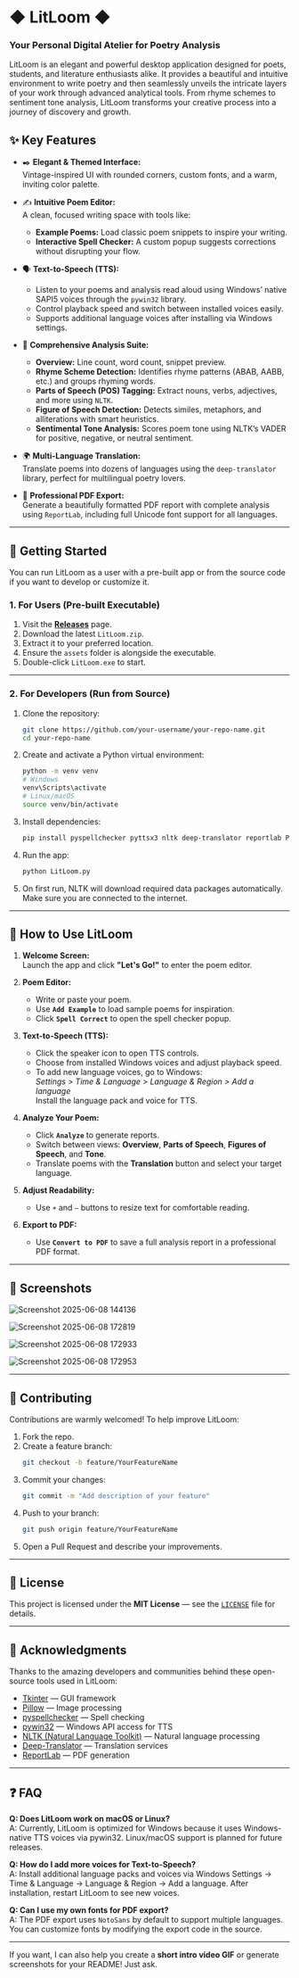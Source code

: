 # ◆ LitLoom ◆
### Your Personal Digital Atelier for Poetry Analysis

LitLoom is an elegant and powerful desktop application designed for poets, students, and literature enthusiasts alike. It provides a beautiful and intuitive environment to write poetry and then seamlessly unveils the intricate layers of your work through advanced analytical tools. From rhyme schemes to sentiment tone analysis, LitLoom transforms your creative process into a journey of discovery and growth.



## ✨ Key Features

- ✒️ **Elegant & Themed Interface:**  
  Vintage-inspired UI with rounded corners, custom fonts, and a warm, inviting color palette.

- ✍️ **Intuitive Poem Editor:**  
  A clean, focused writing space with tools like:
  - **Example Poems:** Load classic poem snippets to inspire your writing.
  - **Interactive Spell Checker:** A custom popup suggests corrections without disrupting your flow.

- 🗣️ **Text-to-Speech (TTS):**  
  - Listen to your poems and analysis read aloud using Windows’ native SAPI5 voices through the `pywin32` library.  
  - Control playback speed and switch between installed voices easily.  
  - Supports additional language voices after installing via Windows settings.

- 🔬 **Comprehensive Analysis Suite:**  
  - **Overview:** Line count, word count, snippet preview.  
  - **Rhyme Scheme Detection:** Identifies rhyme patterns (ABAB, AABB, etc.) and groups rhyming words.  
  - **Parts of Speech (POS) Tagging:** Extract nouns, verbs, adjectives, and more using `NLTK`.  
  - **Figure of Speech Detection:** Detects similes, metaphors, and alliterations with smart heuristics.  
  - **Sentimental Tone Analysis:** Scores poem tone using NLTK’s VADER for positive, negative, or neutral sentiment.

- 🌍 **Multi-Language Translation:**  
  Translate poems into dozens of languages using the `deep-translator` library, perfect for multilingual poetry lovers.

- 📄 **Professional PDF Export:**  
  Generate a beautifully formatted PDF report with complete analysis using `ReportLab`, including full Unicode font support for all languages.

---

## 🚀 Getting Started

You can run LitLoom as a user with a pre-built app or from the source code if you want to develop or customize it.

### 1. For Users (Pre-built Executable)

1. Visit the [**Releases**](https://github.com/your-username/your-repo-name/releases) page.
2. Download the latest `LitLoom.zip`.
3. Extract it to your preferred location.
4. Ensure the `assets` folder is alongside the executable.
5. Double-click `LitLoom.exe` to start.

---

### 2. For Developers (Run from Source)

1. Clone the repository:
    ```bash
    git clone https://github.com/your-username/your-repo-name.git
    cd your-repo-name
    ```
2. Create and activate a Python virtual environment:
    ```bash
    python -m venv venv
    # Windows
    venv\Scripts\activate
    # Linux/macOS
    source venv/bin/activate
    ```
3. Install dependencies:
    ```bash
    pip install pyspellchecker pyttsx3 nltk deep-translator reportlab Pillow pywin32
    ```
4. Run the app:
    ```bash
    python LitLoom.py
    ```
5. On first run, NLTK will download required data packages automatically. Make sure you are connected to the internet.

---

## 📖 How to Use LitLoom

1. **Welcome Screen:**  
   Launch the app and click **"Let's Go!"** to enter the poem editor.

2. **Poem Editor:**  
   - Write or paste your poem.  
   - Use **`Add Example`** to load sample poems for inspiration.  
   - Click **`Spell Correct`** to open the spell checker popup.

3. **Text-to-Speech (TTS):**  
   - Click the speaker icon to open TTS controls.  
   - Choose from installed Windows voices and adjust playback speed.  
   - To add new language voices, go to Windows:  
     *Settings > Time & Language > Language & Region > Add a language*  
     Install the language pack and voice for TTS.

4. **Analyze Your Poem:**  
   - Click **`Analyze`** to generate reports.  
   - Switch between views: **Overview**, **Parts of Speech**, **Figures of Speech**, and **Tone**.  
   - Translate poems with the **Translation** button and select your target language.

5. **Adjust Readability:**  
   - Use `+` and `–` buttons to resize text for comfortable reading.

6. **Export to PDF:**  
   - Use **`Convert to PDF`** to save a full analysis report in a professional PDF format.

---

## 📸 Screenshots

![Screenshot 2025-06-08 144136](https://github.com/user-attachments/assets/61573fa3-5679-4a7a-9961-d4e7a16ba212)

![Screenshot 2025-06-08 172819](https://github.com/user-attachments/assets/b82bd086-2d57-43cd-b810-a242de21b524)

![Screenshot 2025-06-08 172933](https://github.com/user-attachments/assets/e317c652-7b2c-45b2-ba72-917f1ba47925)


![Screenshot 2025-06-08 172953](https://github.com/user-attachments/assets/817a3c12-002c-438b-9ceb-8d649af56851)




---

## 🤝 Contributing

Contributions are warmly welcomed! To help improve LitLoom:

1. Fork the repo.
2. Create a feature branch:
    ```bash
    git checkout -b feature/YourFeatureName
    ```
3. Commit your changes:
    ```bash
    git commit -m "Add description of your feature"
    ```
4. Push to your branch:
    ```bash
    git push origin feature/YourFeatureName
    ```
5. Open a Pull Request and describe your improvements.

---

## 📜 License

This project is licensed under the **MIT License** — see the [`LICENSE`](LICENSE) file for details.

---

## 🙏 Acknowledgments

Thanks to the amazing developers and communities behind these open-source tools used in LitLoom:

- [Tkinter](https://docs.python.org/3/library/tkinter.html) — GUI framework  
- [Pillow](https://python-pillow.org/) — Image processing  
- [pyspellchecker](https://github.com/barrust/pyspellchecker) — Spell checking  
- [pywin32](https://github.com/mhammond/pywin32) — Windows API access for TTS  
- [NLTK (Natural Language Toolkit)](https://www.nltk.org/) — Natural language processing  
- [Deep-Translator](https://github.com/nidhaloff/deep-translator) — Translation services  
- [ReportLab](https://www.reportlab.com/) — PDF generation

---

## ❓ FAQ

**Q: Does LitLoom work on macOS or Linux?**  
A: Currently, LitLoom is optimized for Windows because it uses Windows-native TTS voices via pywin32. Linux/macOS support is planned for future releases.

**Q: How do I add more voices for Text-to-Speech?**  
A: Install additional language packs and voices via Windows Settings → Time & Language → Language & Region → Add a language. After installation, restart LitLoom to see new voices.

**Q: Can I use my own fonts for PDF export?**  
A: The PDF export uses `NotoSans` by default to support multiple languages. You can customize fonts by modifying the export code in the source.

---

If you want, I can also help you create a **short intro video GIF** or generate screenshots for your README! Just ask.
